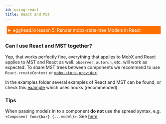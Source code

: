 ```yaml
---
id: using-react
title: React and MST
---
```


<div id="codefund"></div>

<details>
    <summary style="color: white; background:#ff7000;padding:5px;margin:5px;border-radius:2px">egghead.io lesson 5: Render mobx-state-tree Models in React</summary>
    <br>
    <div style="padding:5px;">
        <iframe style="border: none;" width=760 height=427  src="https://egghead.io/lessons/react-render-mobx-state-tree-models-in-react/embed" ></iframe>
    </div>
    <a style="font-style:italic;padding:5px;margin:5px;"  href="https://egghead.io/lessons/react-render-mobx-state-tree-models-in-react">Hosted on egghead.io</a>
</details>

### Can I use React and MST together?

Yep, that works perfectly fine, everything that applies to MobX and React applies to MST and React as well.  `observer`, `autorun`, etc. will work as expected.
To share MST trees between components we recommend to use `React.createContext` or [`mobx-store-provider`](https://mobx-store-provider.jonbnewman.dev/).

In the examples folder several examples of React and MST can be found, or check this [example](https://github.com/impulse/react-hooks-mobx-state-tree) which uses hooks (recommended).

### Tips

When passing models in to a component **do not** use the spread syntax, e.g. `<Component foo={bar} {...model}>`. See [here](https://github.com/mobxjs/mobx-state-tree/issues/726).
